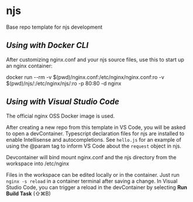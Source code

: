 # njs
Base repo template for njs development

*Using with Docker CLI*
---

After customizing nginx.conf and your njs source files, use this to start up an nginx container:

docker run --rm -v $(pwd)/nginx.conf:/etc/nginx/nginx.conf:ro  -v $(pwd)/njs/:/etc/nginx/njs/:ro -p 80:80 -d nginx

*Using with Visual Studio Code*
---

The official nginx OSS Docker image is used.

After creating a new repo from this template in VS Code, you will be asked to open a devContainer.  Typescript declaration files for njs are installed to enable Intellisense and autocompletions.  See `hello.js` for an example of using the @param tag to inform VS Code about the `request` object in njs.

Devcontainer will bind mount nginx.conf and the njs directory from the workspace into /etc/nginx

Files in the workspace can be edited locally or in the container.  Just run `nginx -s reload` in a container terminal after saving a change.  In Visual Studio Code, you can trigger a reload in the devContainer by selecting **Run Build Task** (⇧⌘B)
